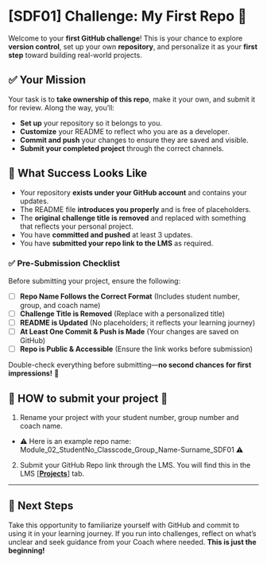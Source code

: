 # [SDF01] Challenge: My First Repo 🚀  

Welcome to your **first GitHub challenge**! This is your chance to explore **version control**, set up your own **repository**, and personalize it as your **first step** toward building real-world projects.  



## ✅ **Your Mission**  
Your task is to **take ownership of this repo**, make it your own, and submit it for review. Along the way, you’ll:  
- **Set up** your repository so it belongs to you.  
- **Customize** your README to reflect who you are as a developer.  
- **Commit and push** your changes to ensure they are saved and visible.  
- **Submit your completed project** through the correct channels.  



## 🎯 **What Success Looks Like**  
- Your repository **exists under your GitHub account** and contains your updates.  
- The README file **introduces you properly** and is free of placeholders.  
- The **original challenge title is removed** and replaced with something that reflects your personal project.  
- You have **committed and pushed** at least 3 updates.  
- You have **submitted your repo link to the LMS** as required.  



### ✅ **Pre-Submission Checklist**  

Before submitting your project, ensure the following:  

- [ ] **Repo Name Follows the Correct Format** (Includes student number, group, and coach name)  
- [ ] **Challenge Title is Removed** (Replace with a personalized title)  
- [ ] **README is Updated** (No placeholders; it reflects your learning journey)  
- [ ] **At Least One Commit & Push is Made** (Your changes are saved on GitHub)  
- [ ] **Repo is Public & Accessible** (Ensure the link works before submission)   

Double-check everything before submitting—**no second chances for first impressions!** 🚀

## 🚨 **HOW to submit your project** 🚨

1. Rename your project with your student number, group number and coach name. 
- ⚠️ Here is an example repo name: Module_02_StudentNo_Classcode_Group_Name-Surname_SDF01 ⚠️

2. Submit your GitHub Repo link through the LMS. You will find this in the LMS [**[Projects](https://learn.codespace.co.za/projects)**] tab.

---

## 🚀 **Next Steps**  
Take this opportunity to familiarize yourself with GitHub and commit to using it in your learning journey. If you run into challenges, reflect on what’s unclear and seek guidance from your Coach where needed. **This is just the beginning!**
